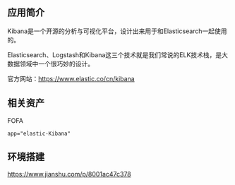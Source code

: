 ## 应用简介

Kibana是一个开源的分析与可视化平台，设计出来用于和Elasticsearch一起使用的。

Elasticsearch、Logstash和Kibana这三个技术就是我们常说的ELK技术栈，是大数据领域中一个很巧妙的设计。

官方网站：https://www.elastic.co/cn/kibana

## 相关资产

FOFA

```http
app="elastic-Kibana"
```

## 环境搭建

https://www.jianshu.com/p/8001ac47c378